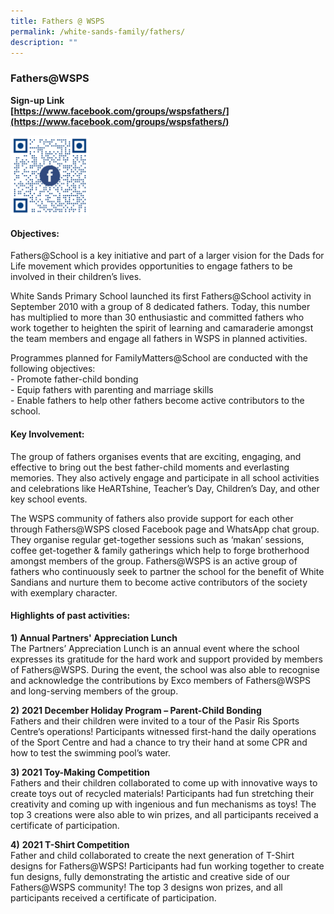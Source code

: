 ```yaml
---
title: Fathers @ WSPS
permalink: /white-sands-family/fathers/
description: ""
---
```

### **Fathers@WSPS**
**Sign-up Link**<br>
**[https://www.facebook.com/groups/wspsfathers/](https://www.facebook.com/groups/wspsfathers/)**

<img src="/images/fathersqr.png" style="width:25%" align=left>
<br clear="left">

#### **Objectives:**
Fathers@School is a key initiative and part of a larger vision for the Dads for Life movement which provides opportunities to engage fathers to be involved in their children’s lives.

White Sands Primary School launched its first Fathers@School activity in September 2010 with a group of 8 dedicated fathers. Today, this number has multiplied to more than 30 enthusiastic and committed fathers who work together to heighten the spirit of learning and camaraderie amongst the team members and engage all fathers in WSPS in planned activities.

Programmes planned for FamilyMatters@School are conducted with the following objectives:<br>
\- Promote father-child bonding<br>
\- Equip fathers with parenting and marriage skills<br>
\- Enable fathers to help other fathers become active contributors to the school.

#### **Key Involvement:**
The group of fathers organises events that are exciting, engaging, and effective to bring out the best father-child moments and everlasting memories. They also actively engage and participate in all school activities and celebrations like HeARTshine, Teacher’s Day, Children’s Day, and other key school events. 

The WSPS community of fathers also provide support for each other through Fathers@WSPS closed Facebook page and WhatsApp chat group. They organise regular get-together sessions such as ‘makan’ sessions, coffee get-together & family gatherings which help to forge brotherhood amongst members of the group. Fathers@WSPS is an active group of fathers who continuously seek to partner the school for the benefit of White Sandians and nurture them to become active contributors of the society with exemplary character.

#### **Highlights of past activities:**
**1) Annual Partners' Appreciation Lunch**<Br>
The Partners’ Appreciation Lunch is an annual event where the school expresses its gratitude for the hard work and support provided by members of Fathers@WSPS. During the event, the school was also able to recognise and acknowledge the contributions by Exco members of Fathers@WSPS and long-serving members of the group.



**2)** **2021 December Holiday Program – Parent-Child Bonding**<br>
Fathers and their children were invited to a tour of the Pasir Ris Sports Centre’s operations! Participants witnessed first-hand the daily operations of the Sport Centre and had a chance to try their hand at some CPR and how to test the swimming pool’s water.

**3) 2021 Toy-Making Competition**<br>
Fathers and their children collaborated to come up with innovative ways to create toys out of recycled materials! Participants had fun stretching their creativity and coming up with ingenious and fun mechanisms as toys! The top 3 creations were also able to win prizes, and all participants received a certificate of participation.

**4)** **2021 T-Shirt Competition**<br>
Father and child collaborated to create the next generation of T-Shirt designs for Fathers@WSPS! Participants had fun working together to create fun designs, fully demonstrating the artistic and creative side of our Fathers@WSPS community! The top 3 designs won prizes, and all participants received a certificate of participation.